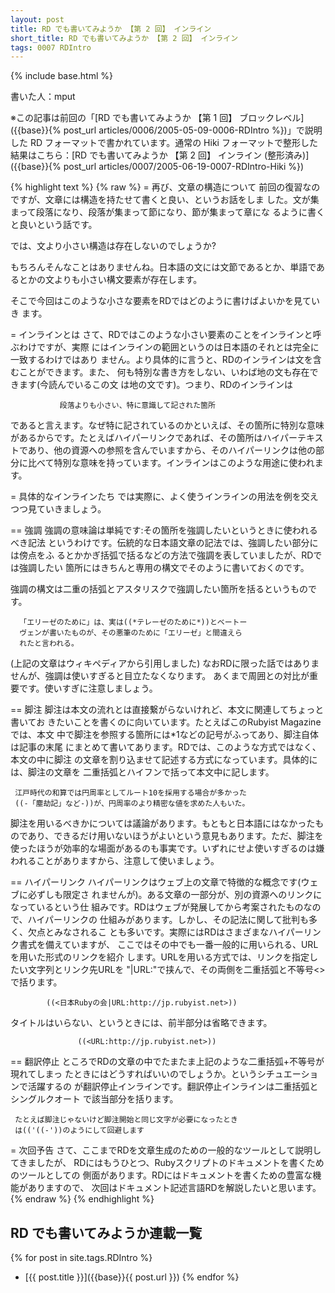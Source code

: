 ```yaml
---
layout: post
title: RD でも書いてみようか 【第 2 回】 インライン
short_title: RD でも書いてみようか 【第 2 回】 インライン
tags: 0007 RDIntro
---
```

{% include base.html %}


書いた人：mput

※この記事は前回の「[RD でも書いてみようか 【第 1 回】 ブロックレベル]({{base}}{% post_url articles/0006/2005-05-09-0006-RDIntro %})」で説明した RD フォーマットで書かれています。通常の Hiki フォーマットで整形した結果はこちら：[RD でも書いてみようか 【第 2 回】 インライン (整形済み)]({{base}}{% post_url articles/0007/2005-06-19-0007-RDIntro-Hiki %})

{% highlight text %}
{% raw %}
= 再び、文章の構造について
前回の復習なのですが、文章には構造を持たせて書くと良い、というお話をしま
した。文が集まって段落になり、段落が集まって節になり、節が集まって章にな
るように書くと良いという話です。

では、文より小さい構造は存在しないのでしょうか?

もちろんそんなことはありませんね。日本語の文には文節であるとか、単語であ
るとかの文よりも小さい構文要素が存在します。

そこで今回はこのような小さな要素をRDではどのように書けばよいかを見ていき
ます。

= インラインとは
さて、RDではこのような小さい要素のことをインラインと呼ぶわけですが、実際
にはインラインの範囲というのは日本語のそれとは完全に一致するわけではあり
ません。より具体的に言うと、RDのインラインは文を含むことができます。また、
何も特別な書き方をしない、いわば地の文も存在できます(今読んでいるこの文
は地の文です)。つまり、RDのインラインは

               段落よりも小さい、特に意識して記された箇所

であると言えます。なぜ特に記されているのかといえば、その箇所に特別な意味
があるからです。たとえばハイパーリンクであれば、その箇所はハイパーテキス
トであり、他の資源への参照を含んでいますから、そのハイパーリンクは他の部
分に比べて特別な意味を持っています。インラインはこのような用途に使われま
す。

= 具体的なインラインたち
では実際に、よく使うインラインの用法を例を交えつつ見ていきましょう。

== 強調
強調の意味論は単純です:その箇所を強調したいというときに使われるべき記法
というわけです。伝統的な日本語文章の記法では、強調したい部分には傍点をふ
るとかかぎ括弧で括るなどの方法で強調を表していましたが、RDでは強調したい
箇所にはきちんと専用の構文でそのように書いておくのです。

強調の構文は二重の括弧とアスタリスクで強調したい箇所を括るというものです。

      「エリーゼのために」は、実は((*テレーゼのために*))とベートー
      ヴェンが書いたものが、その悪筆のために「エリーゼ」と間違えら
      れたと言われる。

(上記の文章はウィキペディアから引用しました)
なおRDに限った話ではありませんが、強調は使いすぎると目立たなくなります。
あくまで周囲との対比が重要です。使いすぎに注意しましょう。

== 脚注
脚注は本文の流れとは直接繋がらないけれど、本文に関連してちょっと書いてお
きたいことを書くのに向いています。たとえばこのRubyist Magazineでは、本文
中で脚注を参照する箇所には*1などの記号がふってあり、脚注自体は記事の末尾
にまとめて書いてあります。RDでは、このような方式ではなく、本文の中に脚注
の文章を割り込ませて記述する方式になっています。具体的には、脚注の文章を
二重括弧とハイフンで括って本文中に記します。

     江戸時代の和算では円周率としてルート10を採用する場合が多かった
     ((-「塵劫記」など-))が、円周率のより精密な値を求めた人もいた。

脚注を用いるべきかについては議論があります。もともと日本語にはなかったも
のであり、できるだけ用いないほうがよいという意見もあります。ただ、脚注を
使ったほうが効率的な場面があるのも事実です。いずれにせよ使いすぎるのは嫌
われることがありますから、注意して使いましょう。

== ハイパーリンク
ハイパーリンクはウェブ上の文章で特徴的な概念です(ウェブに必ずしも限定さ
れませんが)。ある文章の一部分が、別の資源へのリンクになっているという仕
組みです。RDはウェブが発展してから考案されたものなので、ハイパーリンクの
仕組みがあります。しかし、その記法に関して批判も多く、欠点とみなされるこ
とも多いです。実際にはRDはさまざまなハイパーリンク書式を備えていますが、
ここではその中でも一番一般的に用いられる、URLを用いた形式のリンクを紹介
します。URLを用いる方式では、リンクを指定したい文字列とリンク先URLを
"|URL:"で挟んで、その両側を二重括弧と不等号<>で括ります。

            ((<日本Rubyの会|URL:http://jp.rubyist.net>))

タイトルはいらない、というときには、前半部分は省略できます。

                   ((<URL:http://jp.rubyist.net>))

== 翻訳停止
ところでRDの文章の中でたまたま上記のような二重括弧+不等号が現れてしまっ
たときにはどうすればいいのでしょうか。というシチュエーションで活躍するの
が翻訳停止インラインです。翻訳停止インラインは二重括弧とシングルクオート
で該当部分を括ります。

     たとえば脚注じゃないけど脚注開始と同じ文字が必要になったとき
     は(('((-'))のようにして回避します

= 次回予告
さて、ここまでRDを文章生成のための一般的なツールとして説明してきましたが、
RDにはもうひとつ、Rubyスクリプトのドキュメントを書くためのツールとしての
側面があります。RDにはドキュメントを書くための豊富な機能がありますので、
次回はドキュメント記述言語RDを解説したいと思います。
{% endraw %}
{% endhighlight %}


## RD でも書いてみようか連載一覧

{% for post in site.tags.RDIntro %}
  - [{{ post.title }}]({{base}}{{ post.url }})
{% endfor %}


